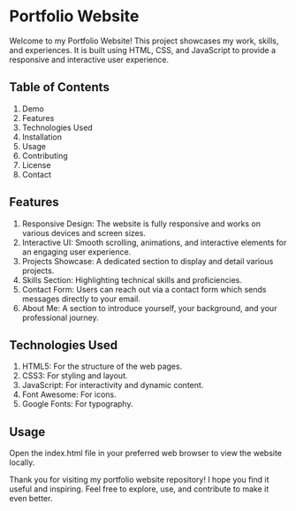 # Portfolio Website
Welcome to my Portfolio Website! This project showcases my work, skills, and experiences. It is built using HTML, CSS, and JavaScript to provide a responsive and interactive user experience.

## Table of Contents
1. Demo
2. Features
3. Technologies Used
4. Installation
5. Usage
6. Contributing
7. License
8. Contact

## Features
1. Responsive Design: The website is fully responsive and works on various devices and screen sizes.
2. Interactive UI: Smooth scrolling, animations, and interactive elements for an engaging user experience.
3. Projects Showcase: A dedicated section to display and detail various projects.
4. Skills Section: Highlighting technical skills and proficiencies.
5. Contact Form: Users can reach out via a contact form which sends messages directly to your email.
6. About Me: A section to introduce yourself, your background, and your professional journey.

## Technologies Used
1. HTML5: For the structure of the web pages.
2. CSS3: For styling and layout.
3. JavaScript: For interactivity and dynamic content.
4. Font Awesome: For icons.
5. Google Fonts: For typography.

## Usage
Open the index.html file in your preferred web browser to view the website locally.

Thank you for visiting my portfolio website repository! I hope you find it useful and inspiring. Feel free to explore, use, and contribute to make it even better.
